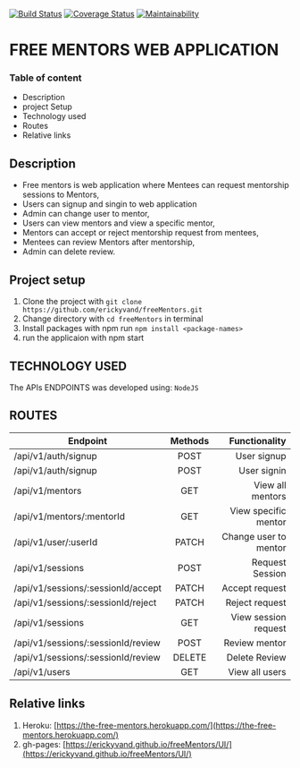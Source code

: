 [![Build Status](https://travis-ci.org/erickyvand/freeMentors.svg?branch=develop)](https://travis-ci.org/erickyvand/freeMentors)
[![Coverage Status](https://coveralls.io/repos/github/erickyvand/freeMentors/badge.svg?branch=develop)](https://coveralls.io/github/erickyvand/freeMentors?branch=develop)
[![Maintainability](https://api.codeclimate.com/v1/badges/00420ac0f5e2b0d24fac/maintainability)](https://codeclimate.com/github/erickyvand/freeMentors/maintainability)

# FREE MENTORS WEB APPLICATION

### Table of content
- Description
- project Setup
- Technology used
- Routes
- Relative links

Description
---

- Free mentors is web application where Mentees can request mentorship sessions to Mentors,
- Users can signup and singin to web application
- Admin can change user to mentor,
- Users can view mentors and view a specific mentor,
- Mentors can accept or reject mentorship request from mentees,
- Mentees can review Mentors after mentorship,
- Admin can delete review.

Project setup
---
1. Clone the project with `git clone https://github.com/erickyvand/freeMentors.git`
2. Change directory with `cd freeMentors` in terminal
3. Install packages with npm run `npm install <package-names>`
4. run the applicaion with npm start	

TECHNOLOGY USED
---

The APIs ENDPOINTS was developed using: `NodeJS`

ROUTES
---

                                                                 
| Endpoint                           | Methods | Functionality        |
| -----------------------------------|:-------:| --------------------:|
| /api/v1/auth/signup                | POST    | User signup          |
| /api/v1/auth/signup                | POST    | User signin   	      |
| /api/v1/mentors                    | GET     | View all mentors     |
| /api/v1/mentors/:mentorId          | GET     | View specific mentor |
| /api/v1/user/:userId               | PATCH   | Change user to mentor|
| /api/v1/sessions                   | POST    | Request Session      |
| /api/v1/sessions/:sessionId/accept | PATCH   | Accept request       |
| /api/v1/sessions/:sessionId/reject | PATCH   | Reject request       | 
| /api/v1/sessions	                 | GET     | View session request |
| /api/v1/sessions/:sessionId/review | POST    | Review mentor        |
| /api/v1/sessions/:sessionId/review | DELETE  | Delete Review        |	
| /api/v1/users                      | GET     | View all users       |
                                                                   

Relative links
---
1. Heroku: [https://the-free-mentors.herokuapp.com/](https://the-free-mentors.herokuapp.com/)
2. gh-pages: [https://erickyvand.github.io/freeMentors/UI/](https://erickyvand.github.io/freeMentors/UI/)
